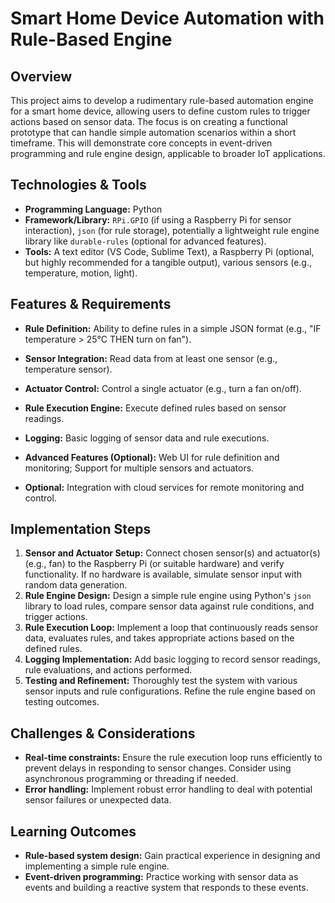 # Smart Home Device Automation with Rule-Based Engine

## Overview

This project aims to develop a rudimentary rule-based automation engine for a smart home device, allowing users to define custom rules to trigger actions based on sensor data.  The focus is on creating a functional prototype that can handle simple automation scenarios within a short timeframe. This will demonstrate core concepts in event-driven programming and rule engine design, applicable to broader IoT applications.

## Technologies & Tools

- **Programming Language:** Python
- **Framework/Library:**  `RPi.GPIO` (if using a Raspberry Pi for sensor interaction), `json` (for rule storage), potentially a lightweight rule engine library like `durable-rules` (optional for advanced features).
- **Tools:**  A text editor (VS Code, Sublime Text), a Raspberry Pi (optional, but highly recommended for a tangible output), various sensors (e.g., temperature, motion, light).

## Features & Requirements

- **Rule Definition:**  Ability to define rules in a simple JSON format (e.g., "IF temperature > 25°C THEN turn on fan").
- **Sensor Integration:** Read data from at least one sensor (e.g., temperature sensor).
- **Actuator Control:** Control a single actuator (e.g., turn a fan on/off).
- **Rule Execution Engine:**  Execute defined rules based on sensor readings.
- **Logging:** Basic logging of sensor data and rule executions.

- **Advanced Features (Optional):** Web UI for rule definition and monitoring; Support for multiple sensors and actuators.
- **Optional:** Integration with cloud services for remote monitoring and control.


## Implementation Steps

1. **Sensor and Actuator Setup:** Connect chosen sensor(s) and actuator(s) (e.g., fan) to the Raspberry Pi (or suitable hardware) and verify functionality.  If no hardware is available, simulate sensor input with random data generation.
2. **Rule Engine Design:**  Design a simple rule engine using Python's `json` library to load rules, compare sensor data against rule conditions, and trigger actions.
3. **Rule Execution Loop:** Implement a loop that continuously reads sensor data, evaluates rules, and takes appropriate actions based on the defined rules.
4. **Logging Implementation:** Add basic logging to record sensor readings, rule evaluations, and actions performed.
5. **Testing and Refinement:**  Thoroughly test the system with various sensor inputs and rule configurations.  Refine the rule engine based on testing outcomes.

## Challenges & Considerations

- **Real-time constraints:**  Ensure the rule execution loop runs efficiently to prevent delays in responding to sensor changes.  Consider using asynchronous programming or threading if needed.
- **Error handling:** Implement robust error handling to deal with potential sensor failures or unexpected data.


## Learning Outcomes

- **Rule-based system design:** Gain practical experience in designing and implementing a simple rule engine.
- **Event-driven programming:**  Practice working with sensor data as events and building a reactive system that responds to these events.

